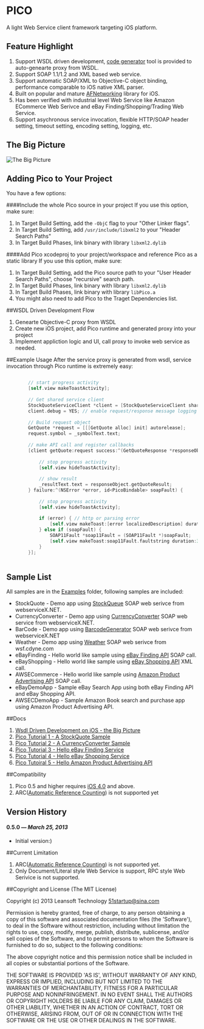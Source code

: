 # PICO

A light Web Service client framework targeting iOS platform.


## Feature Highlight
1. Support WSDL driven development, [code generator](https://github.com/bulldog2011/mwsc) tool is provided to auto-genearte proxy from WSDL. 
2. Support SOAP 1.1/1.2 and XML based web service. 
3. Support automatic SOAP/XML to Objective-C object binding, performance comparable to iOS native XML parser.
4. Built on popular and mature [AFNetworking](https://github.com/AFNetworking/AFNetworking) library for iOS.
5. Has been verified with industrial level Web Service like Amazon ECommerce Web Serivce and eBay Finding/Shopping/Trading Web Service. 
6. Support asychronous service invocation, flexible HTTP/SOAP header setting, timeout setting, encoding setting, logging, etc.

## The Big Picture
![The Big Picture](http://bulldog2011.github.com/images/pico/big_picture.png)


## Adding Pico to Your Project
You have a few options:

####Include the whole Pico source in your project 
If you use this option, make sure:   

1. In Target Build Setting, add the `-ObjC` flag to your "Other Linker flags".
2. In Target Build Setting, add `/usr/include/libxml2` to your "Header Search Paths"
3. In Target Build Phases, link binary with library `libxml2.dylib`

####Add Pico xcodeproj to your project/workspace and reference Pico as a static library
If you use this option, make sure:   

1. In Target Build Setting, add the Pico source path to your "User Header Search Paths", choose "recursive" search path.
2. In Target Build Phases, link binary with library `libxml2.dylib`
3. In Target Build Phases, link binary with library `libPico.a`
4. You might also need to add Pico to the Traget Dependencies list.



##WSDL Driven Development Flow
1. Genearte Objective-C proxy from WSDL
2. Create new iOS project, add Pico runtime and generated proxy into your project
4. Implement appliction logic and UI, call proxy to invoke web service as needed.

##Example Usage
After the service proxy is generated from wsdl, service invocation through Pico runtime is extremely easy:

``` objective-c

        // start progress activity
        [self.view makeToastActivity];
        
        // Get shared service client
        StockQuoteServiceClient *client = [StockQuoteServiceClient sharedClient];
        client.debug = YES; // enable request/response message logging
        
        // Build request object
        GetQuote *request = [[[GetQuote alloc] init] autorelease];
        request.symbol = _symbolText.text;
        
        // make API call and register callbacks
        [client getQuote:request success:^(GetQuoteResponse *responseObject) {
            
            // stop progress activity
            [self.view hideToastActivity];
            
            // show result
            _resultText.text = responseObject.getQuoteResult;
        } failure:^(NSError *error, id<PicoBindable> soapFault) {
            
            // stop progress activity
            [self.view hideToastActivity];
            
            if (error) { // http or parsing error
                [self.view makeToast:[error localizedDescription] duration:3.0 position:@"center" title:@"Error"];
            } else if (soapFault) {
                SOAP11Fault *soap11Fault = (SOAP11Fault *)soapFault;
                [self.view makeToast:soap11Fault.faultstring duration:3.0 position:@"center" title:@"SOAP Fault"];
            }
        }];
        
```

## Sample List
All samples are in the [Examples](https://github.com/bulldog2011/pico/tree/master/Examples) folder, following samples are included:

* StockQuote - Demo app using [StockQueue](http://www.webservicex.net/ws/WSDetails.aspx?CATID=2&WSID=9) SOAP web serivce from webserviceX.NET.
* CurrencyConverter - Demo app using [CurrencyConverter](http://www.webservicex.net/ws/WSDetails.aspx?CATID=2&WSID=10) SOAP web service from webserviceX.NET.
* BarCode - Demo app using [BarcodeGenerator](http://www.webservicex.net/ws/WSDetails.aspx?CATID=8&WSID=76) SOAP web serivce from webserviceX.NET
* Weather - Demo app using [Weather](http://wsf.cdyne.com/WeatherWS/Weather.asmx) SOAP web serivce from wsf.cdyne.com
* eBayFinding - Hello world like sample using [eBay Finding API](https://www.x.com/developers/ebay/products/finding-api) SOAP call.
* eBayShopping - Hello world like sample using [eBay Shopping API](https://www.x.com/developers/ebay/products/shopping-api) XML call.
* AWSECommerce - Hello world like sample using [Amazon Product Advertising API](https://affiliate-program.amazon.com/gp/advertising/api/detail/main.html) SOAP call.
* eBayDemoApp - Sample eBay Search App using both eBay Finding API and eBay Shopping API.
* AWSECDemoApp - Sample Amazon Book search and purchase app using Amazon Product Advertising API.

##Docs
1. [Wsdl Driven Development on iOS - the Big Picture](http://bulldog2011.github.com/blog/2013/03/25/wsdl-driven-development-on-ios-the-big-picture/)
2. [Pico Tutorial 1 - A StockQuote Sample](http://bulldog2011.github.com/blog/2013/03/27/pico-tutorial-a-stockquote-sample/)
3. [Pico Tutorial 2 - A CurrencyConverter Sample](http://bulldog2011.github.com/blog/2013/03/28/pico-tutorial-2-a-currency-converter-sample/)
4. [Pico Tutorial 3 - Hello eBay Finding Service](http://bulldog2011.github.com/blog/2013/03/29/pico-tutorial-3-hello-ebay-finding/)
5. [Pico Tutorial 4 - Hello eBay Shopping Service](http://bulldog2011.github.com/blog/2013/03/30/pico-tutorial-4-hello-ebay-shopping/)
6. [Pico Tutoiral 5 - Hello Amazon Product Advertising API](http://bulldog2011.github.com/blog/2013/03/31/pico-tutoiral-5-hello-amazon-product-advertising-api/)

##Compatibility

1. Pico 0.5 and higher requires [iOS 4.0](http://developer.apple.com/library/ios/#releasenotes/General/WhatsNewIniOS/Articles/iPhoneOS4.html) and above.  
2. ARC([Automatic Reference Counting](http://en.wikipedia.org/wiki/Automatic_Reference_Counting)) is not supported yet



## Version History


#### 0.5.0 — *March 25, 2013*

  * Initial version:)
  


##Current Limitation
1. ARC([Automatic Reference Counting](http://en.wikipedia.org/wiki/Automatic_Reference_Counting)) is not supported yet.
2. Only Document/Literal style Web Service is support, RPC style Web Serivice is not supported.



##Copyright and License
(The MIT License)

Copyright (c) 2013 Leansoft Technology <51startup@sina.com>

Permission is hereby granted, free of charge, to any person obtaining a copy of this software and associated documentation files (the 'Software'), to deal in the Software without restriction, including without limitation the rights to use, copy, modify, merge, publish, distribute, sublicense, and/or sell copies of the Software, and to permit persons to whom the Software is furnished to do so, subject to the following conditions:

The above copyright notice and this permission notice shall be included in all copies or substantial portions of the Software.

THE SOFTWARE IS PROVIDED 'AS IS', WITHOUT WARRANTY OF ANY KIND, EXPRESS OR IMPLIED, INCLUDING BUT NOT LIMITED TO THE WARRANTIES OF MERCHANTABILITY, FITNESS FOR A PARTICULAR PURPOSE AND NONINFRINGEMENT. IN NO EVENT SHALL THE AUTHORS OR COPYRIGHT HOLDERS BE LIABLE FOR ANY CLAIM, DAMAGES OR OTHER LIABILITY, WHETHER IN AN ACTION OF CONTRACT, TORT OR OTHERWISE, ARISING FROM, OUT OF OR IN CONNECTION WITH THE SOFTWARE OR THE USE OR OTHER DEALINGS IN THE SOFTWARE. 